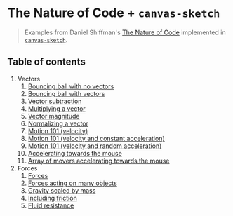 # The Nature of Code + `canvas-sketch`

> Examples from Daniel Shiffman's [The Nature of Code](https://natureofcode.com)
> implemented in [`canvas-sketch`](https://github.com/mattdesl/canvas-sketch).

## Table of contents

1. Vectors
   1. [Bouncing ball with no vectors](./01-vectors/01-bouncing-ball-with-no-vectors/)
   2. [Bouncing ball with vectors](./01-vectors/02-bouncing-ball-with-vectors/)
   3. [Vector subtraction](./01-vectors/03-vector-subtraction/)
   4. [Multiplying a vector](./01-vectors/04-multiplying-a-vector/)
   5. [Vector magnitude](./01-vectors/05-vector-magnitude/)
   6. [Normalizing a vector](./01-vectors/06-normalizing-a-vector/)
   7. [Motion 101 (velocity)](./01-vectors/07-motion-101-velocity/)
   8. [Motion 101 (velocity and constant acceleration)](./01-vectors/08-motion-101-velocity-constant-acceleration/)
   9. [Motion 101 (velocity and random acceleration)](./01-vectors/09-motion-101-velocity-random-acceleration/)
   10. [Accelerating towards the mouse](./01-vectors/10-accelerating-towards-the-mouse/)
   11. [Array of movers accelerating towards the mouse](./01-vectors/11-array-movers-accelerating-towards-mouse/)
2. Forces
   1. [Forces](./02-forces/01-forces/)
   2. [Forces acting on many objects](./02-forces/02-forces-acting-on-many-objects/)
   3. [Gravity scaled by mass](./02-forces/03-gravity-scaled-by-mass/)
   4. [Including friction](./02-forces/04-including-friction/)
   5. [Fluid resistance](./02-forces/05-fluid-resistance/)
